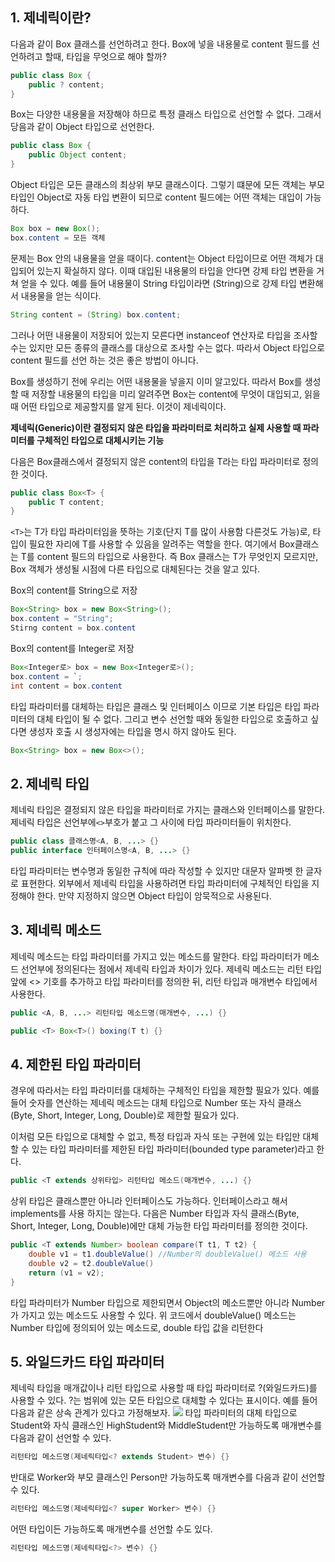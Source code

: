 ## 1. 제네릭이란?
다음과 같이 Box 클래스를 선언하려고 한다. Box에 넣을 내용물로 content 필드를 선언하려고 할때, 타입을 무엇으로 해야 할까?
```java
public class Box {
	public ? content;
}
```
Box는 다양한 내용물을 저장해야 하므로 특정 클래스 타입으로 선언할 수 없다. 그래서 당음과 같이 Object 타입으로 선언한다.
```java
public class Box {
	public Object content;
}
```
Object 타입은 모든 클래스의 최상위 부모 클래스이다. 그렇기 떄문에 모든 객체는 부모 타입인 Object로 자동 타입 변환이 되므로 content 필드에는 어떤 객체는 대입이 가능하다.
```java
Box box = new Box();
box.content = 모든 객체
```
문제는 Box 안의 내용물을 얻을 때이다. content는 Object 타입이므로 어떤 객체가 대입되어 있는지 확실하지 않다. 이때 대입된 내용물의 타입을 안다면 강제 타입 변환을 거쳐 얻을 수 있다. 예를 들어 내용물이 String 타입이라면 (String)으로 강제 타입 변환해서 내용물을 얻는 식이다.
```java
String content = (String) box.content;
```
그러나 어떤 내용물이 저장되어 있는지 모른다면 instanceof 연산자로 타입을 조사할 수는 있지만 모든 종류의 클래스를 대상으로 조사할 수는 없다. 따라서 Object 타입으로 content 필드를 선언 하는 것은 좋은 방법이 아니다.

Box를 생성하기 전에 우리는 어떤 내용물을 넣을지 이미 알고있다. 따라서 Box를 생성할 때 저장할 내용물의 타입을 미리 알려주면 Box는 content에 무엇이 대입되고, 읽을 때 어떤 타입으로 제공할지를 알게 된다. 이것이 제네릭이다.

**제네릭(Generic)이란 결정되지 않은 타입을 파라미터로 처리하고 실제 사용할 때 파라미터를 구체적인 타입으로 대체시키는 기능**

다음은 Box클래스에서 결정되지 않은 content의 타입을 T라는 타입 파라미터로 정의한 것이다.
```java
public class Box<T> {
	public T content;
}
```
`<T>`는 T가 타입 파라미터임을 뜻하는 기호(단지 T를 많이 사용함 다른것도 가능)로, 타입이 필요한 자리에 T를 사용할 수 있음을 알려주는 역할을 한다. 여기에서 Box클래스는 T를 content 필드의 타입으로 사용한다. 즉 Box 클래스는 T가 무엇인지 모르지만, Box 객체가 생성될 시점에 다른 타입으로 대체된다는 것을 알고 있다.

Box의 content를 String으로 저장
```java
Box<String> box = new Box<String>();
box.content = "String";
Stirng content = box.content
```
Box의 content를 Integer로 저장
```java
Box<Integer로> box = new Box<Integer로>();
box.content = `;
int content = box.content
```
타입 파라미터를 대체하는 타입은 클래스 및 인터페이스 이므로 기본 타입은 타입 파라미터의 대체 타입이 될 수 없다. 그리고 변수 선언할 때와 동일한 타입으로 호출하고 싶다면 생성자 호출 시 생성자에는 타입을 명시 하지 않아도 된다.
```java
Box<String> box = new Box<>();
```

## 2. 제네릭 타입
제네릭 타입은 결정되지 않은 타입을 파라미터로 가지는 클래스와 인터페이스를 말한다. 제네릭 타입은 선언부에`<>`부호가 붙고 그 사이에 타입 파라미터들이 위치한다.
```java
public class 클래스명<A, B, ...> {}
public interface 인터페이스명<A, B, ...> {}
```
타입 파라미터는 변수명과 동일한 규칙에 따라 작성할 수 있지만 대문자 알파벳 한 글자로 표현한다. 외부에서 제네릭 타입을 사용하려면 타입 파라미터에 구체적인 타입을 지정해야 한다. 만약 지정하지 않으면 Object 타입이 암묵적으로 사용된다.

## 3. 제네릭 메소드
제네릭 메소드는 타입 파라미터를 가지고 있는 메소드를 말한다. 타입 파라미터가 메소드 선언부에 정의된다는 점에서 제네릭 타입과 차이가 있다. 제네릭 메소드는 리턴 타입 앞에 <> 기호를 추가하고 타입 파라미터를 정의한 뒤, 리턴 타입과 매개변수 타입에서 사용한다.
```java
public <A, B, ...> 리턴타입 메소드명(매개변수, ...) {}

public <T> Box<T>() boxing(T t) {}
```

## 4. 제한된 타입 파라미터
경우에 따라서는 타입 파라미터를 대체하는 구체적인 타입을 제한할 필요가 있다. 예를 들어 숫자를 연산하는 제네릭 메소드는 대체 타입으로 Number 또는 자식 클래스(Byte, Short, Integer, Long, Double)로 제한할 필요가 있다.

이처럼 모든 타입으로 대체할 수 없고, 특정 타입과 자식 또는 구현에 있는 타입만 대체할 수 있는 타입 파라미터를 제한된 타입 파라미터(bounded type parameter)라고 한다.
```java
public <T extends 상위타입> 리턴타입 메소드(매개변수, ...) {}
```
상위 타입은 클래스뿐만 아니라 인터페이스도 가능하다. 인터페이스라고 해서 implements를 사용 하지는 않는다. 다음은 Number 타입과 자식 클래스(Byte, Short, Integer, Long, Double)에만 대체 가능한 타입 파라미터를 정의한 것이다.

```java
public <T extends Number> boolean compare(T t1, T t2) {
	double v1 = t1.doubleValue() //Number의 doubleValue() 메소드 사용
    double v2 = t2.doubleValue() 
    return (v1 = v2);
}
```

타입 파라미터가 Number 타입으로 제한되면서 Object의 메소드뿐만 아니라 Number가 가지고 있는 메소드도 사용할 수 있다. 위 코드에서 doubleValue() 메소드는 Number 타입에 정의되어 있는 메소드로, double 타입 값을 리턴한다

## 5. 와일드카드 타입 파라미터
제네릭 타입을 매개값이나 리턴 타입으로 사용할 때 타입 파라미터로 ?(와일드카드)를 사용할 수 있다. ?는 범위에 있는 모든 타입으로 대체할 수 있다는 표시이다. 예를 들어 다음과 같은 상속 관계가 있다고 가정해보자.
![](https://velog.velcdn.com/images/co-vol/post/84b9f884-6971-4d51-bf79-fb24c7c2a638/image.png)
타입 파라미터의 대체 타입으로 Student와 자식 클래스인 HighStudent와 MiddleStudent만 가능하도록 매개변수를 다음과 같이 선언할 수 있다.
```java
리턴타입 메소드명(제네릭타입<? extends Student> 변수) {}
```
반대로 Worker와 부모 클래스인 Person만 가능하도록 매개변수를 다음과 같이 선언할 수 있다.
```java
리턴타입 메소드명(제네릭타입<? super Worker> 변수) {}
```
어떤 타입이든 가능하도록 매개변수를 선언할 수도 있다.
```java
리턴타입 메소드명(제네릭타입<?> 변수) {}
```
